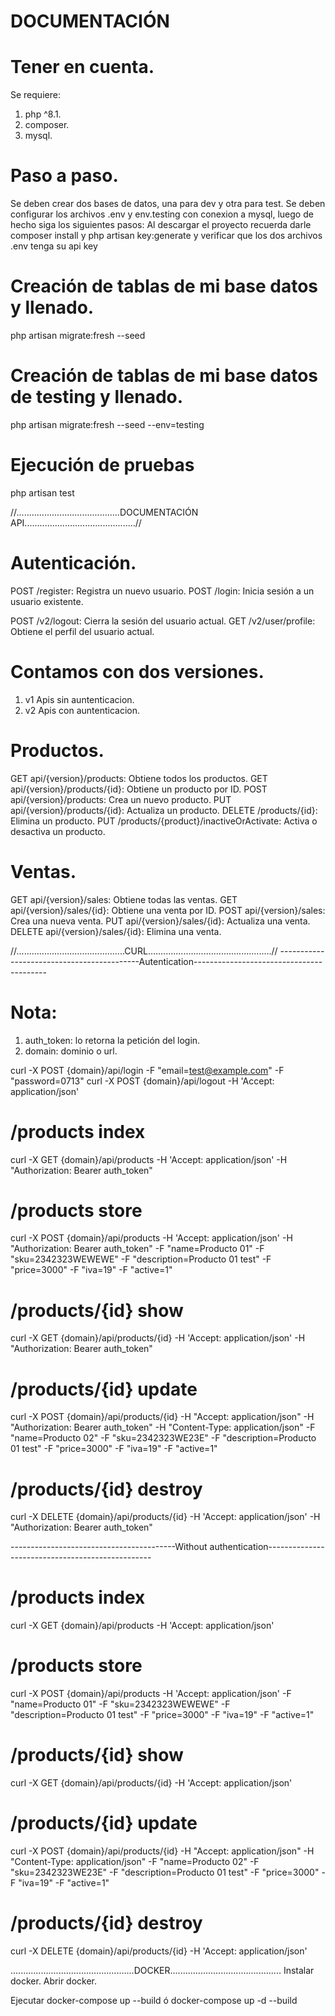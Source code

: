 # DOCUMENTACIÓN
# Tener en cuenta.
Se requiere:
1. php ^8.1.
2. composer.
3. mysql.
# Paso a paso.
Se deben crear dos bases de datos, una para dev y otra para test.
Se deben configurar los archivos .env y env.testing con conexion a mysql, luego de hecho siga los siguientes pasos:
Al descargar el proyecto recuerda darle composer install y php artisan key:generate y verificar que los dos archivos .env tenga su api key
# Creación de tablas de mi base datos y llenado.
php artisan migrate:fresh --seed
# Creación de tablas de mi base datos de testing y llenado. 
php artisan migrate:fresh --seed --env=testing
# Ejecución de pruebas 
php artisan test

//.........................................DOCUMENTACIÓN API............................................//

# Autenticación.
POST /register: Registra un nuevo usuario.
POST /login: Inicia sesión a un usuario existente.

POST /v2/logout: Cierra la sesión del usuario actual.
GET /v2/user/profile: Obtiene el perfil del usuario actual.

# Contamos con dos versiones.
1. v1 Apis sin auntenticacion.
2. v2 Apis con auntenticacion.

# Productos.

GET api/{version}/products: Obtiene todos los productos.
GET api/{version}/products/{id}: Obtiene un producto por ID.
POST api/{version}/products: Crea un nuevo producto.
PUT api/{version}/products/{id}: Actualiza un producto.
DELETE /products/{id}: Elimina un producto.
PUT /products/{product}/inactiveOrActivate: Activa o desactiva un producto.

# Ventas.
GET api/{version}/sales: Obtiene todas las ventas.
GET api/{version}/sales/{id}: Obtiene una venta por ID.
POST api/{version}/sales: Crea una nueva venta.
PUT api/{version}/sales/{id}: Actualiza una venta.
DELETE api/{version}/sales/{id}: Elimina una venta.

//...........................................CURL.................................................//
-------------------------------------------Autentication-----------------------------------------
# Nota: 
1. auth_token: lo retorna la petición del login.
2. domain: dominio o url.

curl -X POST {domain}/api/login -F "email=test@example.com" -F "password=0713"
curl -X POST {domain}/api/logout -H 'Accept: application/json'

# /products index
curl -X GET {domain}/api/products -H 'Accept: application/json' -H "Authorization: Bearer auth_token" 

# /products store
curl -X POST {domain}/api/products -H 'Accept: application/json' -H "Authorization: Bearer auth_token" -F "name=Producto 01" -F "sku=2342323WEWEWE" -F "description=Producto 01 test" -F "price=3000" -F "iva=19" -F "active=1" 

# /products/{id} show
curl -X GET {domain}/api/products/{id} -H 'Accept: application/json' -H "Authorization: Bearer auth_token" 

# /products/{id} update
curl -X POST {domain}/api/products/{id} -H "Accept: application/json" -H "Authorization: Bearer auth_token" -H "Content-Type: application/json" -F "name=Producto 02" -F "sku=2342323WE23E" -F "description=Producto 01 test" -F "price=3000" -F "iva=19" -F "active=1" 

# /products/{id} destroy
curl -X DELETE {domain}/api/products/{id} -H 'Accept: application/json' -H "Authorization: Bearer auth_token" 


-----------------------------------------Without authentication-------------------------------------------------
# /products index
curl -X GET {domain}/api/products -H 'Accept: application/json'

# /products store
curl -X POST {domain}/api/products -H 'Accept: application/json' -F "name=Producto 01" -F "sku=2342323WEWEWE" -F "description=Producto 01 test" -F "price=3000" -F "iva=19" -F "active=1" 

# /products/{id} show
curl -X GET {domain}/api/products/{id} -H 'Accept: application/json' 

# /products/{id} update
curl -X POST {domain}/api/products/{id} -H "Accept: application/json" -H "Content-Type: application/json" -F "name=Producto 02" -F "sku=2342323WE23E" -F "description=Producto 01 test" -F "price=3000" -F "iva=19" -F "active=1" 

# /products/{id} destroy
curl -X DELETE {domain}/api/products/{id} -H 'Accept: application/json' 


.................................................DOCKER............................................
Instalar docker.
Abrir docker.

Ejecutar
docker-compose up --build  ó docker-compose up -d --build


